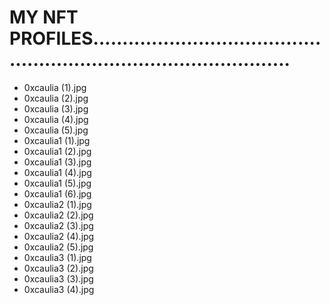 # MY NFT PROFILES.......................................................................................
- 0xcaulia (1).jpg
- 0xcaulia (2).jpg
- 0xcaulia (3).jpg
- 0xcaulia (4).jpg
- 0xcaulia (5).jpg
- 0xcaulia1 (1).jpg
- 0xcaulia1 (2).jpg
- 0xcaulia1 (3).jpg
- 0xcaulia1 (4).jpg
- 0xcaulia1 (5).jpg
- 0xcaulia1 (6).jpg
- 0xcaulia2 (1).jpg
- 0xcaulia2 (2).jpg
- 0xcaulia2 (3).jpg
- 0xcaulia2 (4).jpg
- 0xcaulia2 (5).jpg
- 0xcaulia3 (1).jpg
- 0xcaulia3 (2).jpg
- 0xcaulia3 (3).jpg
- 0xcaulia3 (4).jpg
